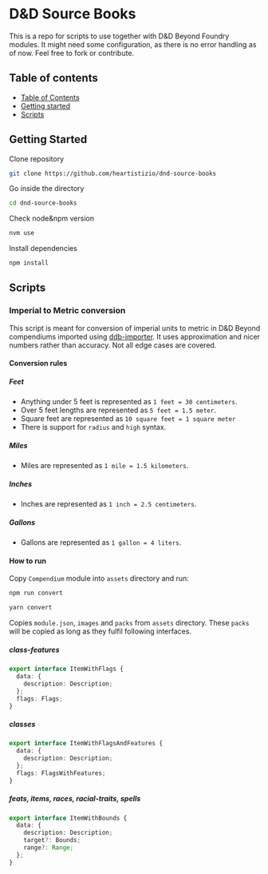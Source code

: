 # D&D Source Books

This is a repo for scripts to use together with D&D Beyond Foundry modules. It might need some
configuration, as there is no error handling as of now. Feel free to fork or contribute.

## Table of contents

- [Table of Contents](#table-of-contents)
- [Getting started](#getting-started)
- [Scripts](#scripts)

## Getting Started

Clone repository

```bash
git clone https://github.com/heartistizio/dnd-source-books
```

Go inside the directory

```bash
cd dnd-source-books
```

Check node&npm version

```bash
nvm use
```

Install dependencies

```bash
npm install
```

## Scripts

### Imperial to Metric conversion

This script is meant for conversion of imperial units to metric in D&D Beyond compendiums imported
using [ddb-importer](https://github.com/MrPrimate/ddb-importer). It uses approximation and nicer
numbers rather than accuracy. Not all edge cases are covered.

#### Conversion rules

##### Feet

- Anything under 5 feet is represented as `1 feet = 30 centimeters`.
- Over 5 feet lengths are represented as `5 feet = 1.5 meter`.
- Square feet are represented as `10 square feet = 1 square meter`
- There is support for `radius` and `high` syntax.

##### Miles

- Miles are represented as `1 mile = 1.5 kilometers`.

##### Inches

- Inches are represented as `1 inch = 2.5 centimeters`.

##### Gallons

- Gallons are represented as `1 gallon = 4 liters`.

#### How to run

Copy `Compendium` module into `assets` directory and run:

```bash
npm run convert

yarn convert
```

Copies `module.json`, `images` and `packs` from `assets` directory. These `packs` will be copied as
long as they fulfil following interfaces.

##### class-features

```ts
export interface ItemWithFlags {
  data: {
    description: Description;
  };
  flags: Flags;
}
```

##### classes

```ts
export interface ItemWithFlagsAndFeatures {
  data: {
    description: Description;
  };
  flags: FlagsWithFeatures;
}
```

##### feats, items, races, racial-traits, spells

```ts
export interface ItemWithBounds {
  data: {
    description: Description;
    target?: Bounds;
    range?: Range;
  };
}
```
